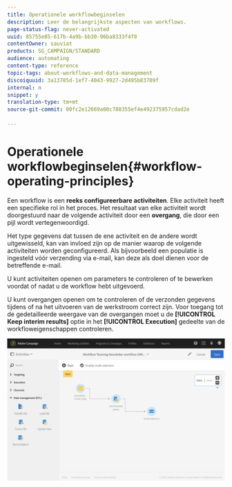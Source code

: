 ```yaml
---
title: Operationele workflowbeginselen
description: Leer de belangrijkste aspecten van workflows.
page-status-flag: never-activated
uuid: 85755e85-617b-4a9b-bb30-96ba8333f4f0
contentOwner: sauviat
products: SG_CAMPAIGN/STANDARD
audience: automating
content-type: reference
topic-tags: about-workflows-and-data-management
discoiquuid: 3a13785d-1ef7-4043-9927-2d495b83709f
internal: n
snippet: y
translation-type: tm+mt
source-git-commit: 00fc2e12669a00c788355ef4e492375957cdad2e

---
```



# Operationele workflowbeginselen{#workflow-operating-principles}

Een workflow is een **reeks configureerbare activiteiten**. Elke activiteit heeft een specifieke rol in het proces. Het resultaat van elke activiteit wordt doorgestuurd naar de volgende activiteit door een **overgang**, die door een pijl wordt vertegenwoordigd.

Het type gegevens dat tussen de ene activiteit en de andere wordt uitgewisseld, kan van invloed zijn op de manier waarop de volgende activiteiten worden geconfigureerd. Als bijvoorbeeld een populatie is ingesteld vóór verzending via e-mail, kan deze als doel dienen voor de betreffende e-mail.

U kunt activiteiten openen om parameters te controleren of te bewerken voordat of nadat u de workflow hebt uitgevoerd.

U kunt overgangen openen om te controleren of de verzonden gegevens tijdens of na het uitvoeren van de werkstroom correct zijn. Voor toegang tot de gedetailleerde weergave van de overgangen moet u de **[!UICONTROL Keep interim results]** optie in het **[!UICONTROL Execution]** gedeelte van de workfloweigenschappen controleren.

![](assets/workflow_overview.png)

